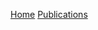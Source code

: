 [Home](https://github.com/ajsteinmetz/ajsteinmetz.github.io/blob/main/index.md)
[Publications](https://github.com/ajsteinmetz/ajsteinmetz.github.io/blob/main/publications.md)
